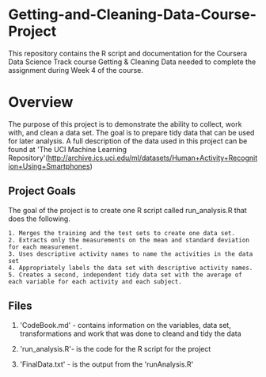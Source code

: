 # Getting-and-Cleaning-Data-Course-Project

This repository contains the R script and documentation for the Coursera Data Science Track course Getting & Cleaning Data needed to complete the assignment during Week 4 of the course.

# Overview
The purpose of this project is to demonstrate the ability to collect, work with, and clean a data set. The goal is to prepare tidy data that can be used for later analysis. A full description of the data used in this project can be found at 'The UCI Machine Learning Repository'(http://archive.ics.uci.edu/ml/datasets/Human+Activity+Recognition+Using+Smartphones)

## Project Goals
The goal of the project is to create one R script called run_analysis.R that does the following.

    1. Merges the training and the test sets to create one data set.
    2. Extracts only the measurements on the mean and standard deviation for each measurement.
    3. Uses descriptive activity names to name the activities in the data set
    4. Appropriately labels the data set with descriptive activity names.
    5. Creates a second, independent tidy data set with the average of each variable for each activity and each subject.


## Files
1. 'CodeBook.md' - contains information on the variables, data set, transformations and work that was done to cleand and tidy the data

2. 'run_analysis.R'- is the code for the R script for the project

3. 'FinalData.txt' - is the output from the 'runAnalysis.R'
